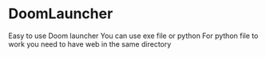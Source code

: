 # DoomLauncher
Easy to use Doom launcher
You can use exe file or python
For python file to work you need to have web in the same directory
